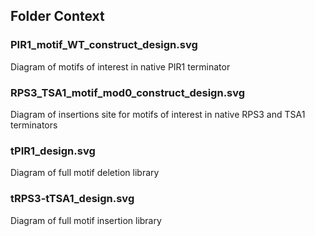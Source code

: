 ## Folder Context

### PIR1_motif_WT_construct_design.svg
Diagram of motifs of interest in native PIR1 terminator

### RPS3_TSA1_motif_mod0_construct_design.svg
Diagram of insertions site for motifs of interest in native RPS3 and TSA1 terminators

### tPIR1_design.svg
Diagram of full motif deletion library

### tRPS3-tTSA1_design.svg
Diagram of full motif insertion library
